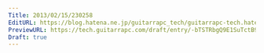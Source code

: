 ```yaml
---
Title: 2013/02/15/230258
EditURL: https://blog.hatena.ne.jp/guitarrapc_tech/guitarrapc-tech.hatenablog.com/atom/entry/6802418398340412408
PreviewURL: https://tech.guitarrapc.com/draft/entry/-bTSTRbgQ9E1SuTctB9f0qlNQUQ
Draft: true
---
```


